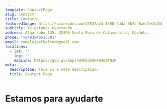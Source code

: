 ```yaml
---
template: ContactPage
slug: contact
title: Contacto
featuredImage: https://ucarecdn.com/d7037abd-8300-4dda-9b7a-6addfe1d35b8/
subtitle: Te estamos esperando
address: Algarrobo 135, X5196 Santa Rosa de Calamuchita, Córdoba
phone: "+5493546515501"
email: complejoelbalcon@gmail.com
locations:
  - lat: ""
    lng: ""
    mapLink: https://goo.gl/maps/WhPbdddF4BMo9fN39
meta:
  description: This is a meta description.
  title: Contact Page
---
```

# Estamos para ayudarte